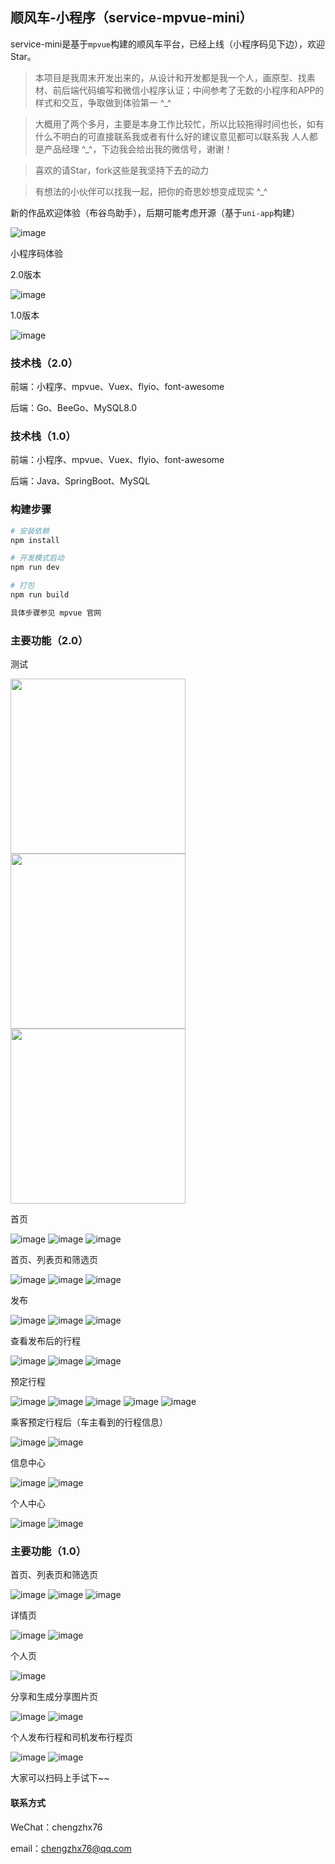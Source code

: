 ## 顺风车-小程序（service-mpvue-mini）

service-mini是基于`mpvue`构建的顺风车平台，已经上线（小程序码见下边），欢迎Star。

> 本项目是我周末开发出来的，从设计和开发都是我一个人，画原型、找素材、前后端代码编写和微信小程序认证；中间参考了无数的小程序和APP的样式和交互，争取做到体验第一 ^_^

> 大概用了两个多月，主要是本身工作比较忙，所以比较拖得时间也长，如有什么不明白的可直接联系我或者有什么好的建议意见都可以联系我 人人都是产品经理 ^_^，下边我会给出我的微信号，谢谢！

> 喜欢的请Star，fork这些是我坚持下去的动力

> 有想法的小伙伴可以找我一起，把你的奇思妙想变成现实 ^_^



新的作品欢迎体验（布谷鸟助手），后期可能考虑开源（基于`uni-app`构建）

![image](https://github.com/chengzhx76/service-mpvue-mini/blob/master/resource/qrcode_remind.jpg)


小程序码体验

2.0版本

![image](https://github.com/chengzhx76/service-mpvue-mini/blob/master/resource/car_2.0.jpg)

1.0版本

![image](https://github.com/chengzhx76/service-mpvue-mini/blob/master/resource/qrcode.jpg)


### 技术栈（2.0）

前端：小程序、mpvue、Vuex、flyio、font-awesome

后端：Go、BeeGo、MySQL8.0


### 技术栈（1.0）

前端：小程序、mpvue、Vuex、flyio、font-awesome

后端：Java、SpringBoot、MySQL


### 构建步骤

``` bash
# 安装依赖
npm install

# 开发模式启动
npm run dev

# 打包
npm run build

具体步骤参见 mpvue 官网
```

### 主要功能（2.0）

测试

<img src="https://github.com/chengzhx76/service-mpvue-mini/blob/master/resource/2.0/10.jpg" width="280px" style="max-width: 280rpx; display: inline-block;">
<img src="https://github.com/chengzhx76/service-mpvue-mini/blob/master/resource/2.0/11.jpg" width="280px" style="max-width: 280rpx; display: inline-block;">
<img src="https://github.com/chengzhx76/service-mpvue-mini/blob/master/resource/2.0/12.jpg" width="280px" style="max-width: 280rpx; display: inline-block;">


首页

![image](https://github.com/chengzhx76/service-mpvue-mini/blob/master/resource/2.0/10.jpg)
![image](https://github.com/chengzhx76/service-mpvue-mini/blob/master/resource/2.0/11.jpg)
![image](https://github.com/chengzhx76/service-mpvue-mini/blob/master/resource/2.0/12.jpg)


首页、列表页和筛选页

![image](https://github.com/chengzhx76/service-mpvue-mini/blob/master/resource/1.0/mp-1.jpg)
![image](https://github.com/chengzhx76/service-mpvue-mini/blob/master/resource/1.0/mp-2.jpg)
![image](https://github.com/chengzhx76/service-mpvue-mini/blob/master/resource/1.0/mp-3.jpg)


发布

![image](https://github.com/chengzhx76/service-mpvue-mini/blob/master/resource/2.0/20.jpg)
![image](https://github.com/chengzhx76/service-mpvue-mini/blob/master/resource/2.0/21.jpg)
![image](https://github.com/chengzhx76/service-mpvue-mini/blob/master/resource/2.0/22.jpg)


查看发布后的行程

![image](https://github.com/chengzhx76/service-mpvue-mini/blob/master/resource/2.0/23.jpg)
![image](https://github.com/chengzhx76/service-mpvue-mini/blob/master/resource/2.0/24.jpg)
![image](https://github.com/chengzhx76/service-mpvue-mini/blob/master/resource/2.0/25.jpg)


预定行程

![image](https://github.com/chengzhx76/service-mpvue-mini/blob/master/resource/2.0/30.jpg)
![image](https://github.com/chengzhx76/service-mpvue-mini/blob/master/resource/2.0/31.jpg)
![image](https://github.com/chengzhx76/service-mpvue-mini/blob/master/resource/2.0/32.jpg)
![image](https://github.com/chengzhx76/service-mpvue-mini/blob/master/resource/2.0/33.jpg)
![image](https://github.com/chengzhx76/service-mpvue-mini/blob/master/resource/2.0/34.jpg)


乘客预定行程后（车主看到的行程信息）

![image](https://github.com/chengzhx76/service-mpvue-mini/blob/master/resource/2.0/40.jpg)
![image](https://github.com/chengzhx76/service-mpvue-mini/blob/master/resource/2.0/41.jpg)


信息中心

![image](https://github.com/chengzhx76/service-mpvue-mini/blob/master/resource/2.0/50.jpg)
![image](https://github.com/chengzhx76/service-mpvue-mini/blob/master/resource/2.0/51.jpg)


个人中心

![image](https://github.com/chengzhx76/service-mpvue-mini/blob/master/resource/2.0/60.jpg)
![image](https://github.com/chengzhx76/service-mpvue-mini/blob/master/resource/2.0/61.jpg)


### 主要功能（1.0）


首页、列表页和筛选页

![image](https://github.com/chengzhx76/service-mpvue-mini/blob/master/resource/1.0/mp-1.jpg)
![image](https://github.com/chengzhx76/service-mpvue-mini/blob/master/resource/1.0/mp-2.jpg)
![image](https://github.com/chengzhx76/service-mpvue-mini/blob/master/resource/1.0/mp-3.jpg)

详情页

![image](https://github.com/chengzhx76/service-mpvue-mini/blob/master/resource/1.0/mp-4.jpg)
![image](https://github.com/chengzhx76/service-mpvue-mini/blob/master/resource/1.0/mp-5.jpg)

个人页

![image](https://github.com/chengzhx76/service-mpvue-mini/blob/master/resource/1.0/mp-6.jpg)

分享和生成分享图片页

![image](https://github.com/chengzhx76/service-mpvue-mini/blob/master/resource/1.0/mp-7.jpg)
![image](https://github.com/chengzhx76/service-mpvue-mini/blob/master/resource/1.0/mp-8.jpg)

个人发布行程和司机发布行程页

![image](https://github.com/chengzhx76/service-mpvue-mini/blob/master/resource/1.0/mp-9.jpg)
![image](https://github.com/chengzhx76/service-mpvue-mini/blob/master/resource/1.0/mp-10.jpg)


大家可以扫码上手试下~~

#### 联系方式

WeChat：chengzhx76

email：chengzhx76@qq.com
